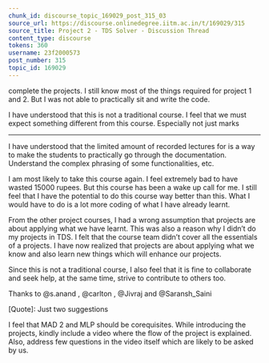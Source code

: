 ```yaml
---
chunk_id: discourse_topic_169029_post_315_03
source_url: https://discourse.onlinedegree.iitm.ac.in/t/169029/315
source_title: Project 2 - TDS Solver - Discussion Thread
content_type: discourse
tokens: 360
username: 23f2000573
post_number: 315
topic_id: 169029
---
```


 complete the projects. I still know most of the things required for project 1 and 2. But I was not able to practically sit and write the code.

I have understood that this is not a traditional course. I feel that we must expect something different from this course. Especially not just marks

---

I have understood that the limited amount of recorded lectures for is a way to make the students to practically go through the documentation. Understand the complex phrasing of some functionalities, etc.

I am most likely to take this course again. I feel extremely bad to have wasted 15000 rupees. But this course has been a wake up call for me. I still feel that I have the potential to do this course way better than this. What I would have to do is a lot more coding of what I have already learnt.

From the other project courses, I had a wrong assumption that projects are about applying what we have learnt. This was also a reason why I didn’t do my projects in TDS. I felt that the course team didn’t cover all the essentials of a projects. I have now realized that projects are about applying what we know and also learn new things which will enhance our projects.

Since this is not a traditional course, I also feel that it is fine to collaborate and seek help, at the same time, strive to contribute to others too.

Thanks to @s.anand , @carlton , @Jivraj and @Saransh_Saini

[Quote]: 
Just two suggestions

I feel that MAD 2 and MLP should be corequisites.
While introducing the projects, kindly include a video where the flow of the project is explained. Also, address few questions in the video itself which are likely to be asked by us.
